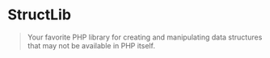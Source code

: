 # StructLib

> Your favorite PHP library for creating and manipulating data structures that may not be available in PHP itself.
